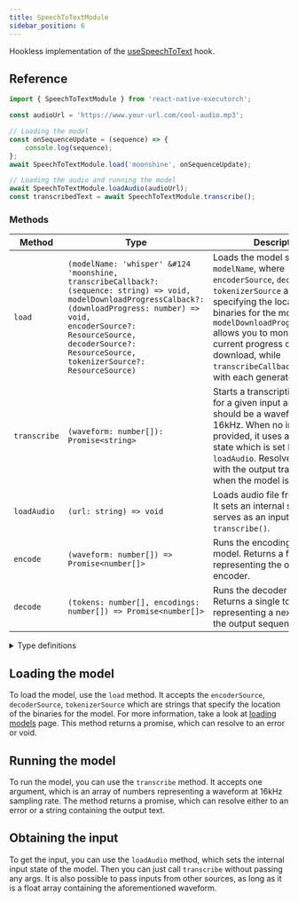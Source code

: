 ```yaml
---
title: SpeechToTextModule
sidebar_position: 6
---
```


Hookless implementation of the [useSpeechToText](../speech-to-text/) hook.

## Reference

```typescript
import { SpeechToTextModule } from 'react-native-executorch';

const audioUrl = 'https://www.your-url.com/cool-audio.mp3';

// Loading the model
const onSequenceUpdate = (sequence) => {
    console.log(sequence);
};
await SpeechToTextModule.load('moonshine', onSequenceUpdate);

// Loading the audio and running the model
await SpeechToTextModule.loadAudio(audioUrl);
const transcribedText = await SpeechToTextModule.transcribe();
```

### Methods

| Method       | Type                                                                                                                                                                                                                                                                       | Description                                                                                                                                                                                                                                                                                                                                 |
| ------------ | -------------------------------------------------------------------------------------------------------------------------------------------------------------------------------------------------------------------------------------------------------------------------- | ------------------------------------------------------------------------------------------------------------------------------------------------------------------------------------------------------------------------------------------------------------------------------------------------------------------------------------------- |
| `load`       | <code>(modelName: 'whisper' &#124 'moonshine, transcribeCallback?: (sequence: string) => void, modelDownloadProgressCalback?: (downloadProgress: number) => void, encoderSource?: ResourceSource, decoderSource?: ResourceSource, tokenizerSource?: ResourceSource)</code> | Loads the model specified with `modelName`, where `encoderSource`, `decoderSource`, `tokenizerSource` are strings specifying the location of the binaries for the models. `modelDownloadProgressCallback` allows you to monitor the current progress of the model download, while `transcribeCallback` is invoked with each generated token |
| `transcribe` | `(waveform: number[]): Promise<string>`                                                                                                                                                                                                                                    | Starts a transcription process for a given input array, which should be a waveform at 16kHz. When no input is provided, it uses an internal state which is set by calling `loadAudio`. Resolves a promise with the output transcription when the model is finished.                                                                         |
| `loadAudio`  | `(url: string) => void`                                                                                                                                                                                                                                                    | Loads audio file from given url. It sets an internal state which serves as an input to `transcribe()`.                                                                                                                                                                                                                                      |
| `encode`     | `(waveform: number[]) => Promise<number[]>`                                                                                                                                                                                                                                | Runs the encoding part of the model. Returns a float array representing the output of the encoder.                                                                                                                                                                                                                                          |
| `decode`     | `(tokens: number[], encodings: number[]) => Promise<number[]>`                                                                                                                                                                                                             | Runs the decoder of the model. Returns a single token representing a next token in the output sequence.                                                                                                                                                                                                                                     |

<details>
<summary>Type definitions</summary>

```typescript
type ResourceSource = string | number;
```

</details>

## Loading the model

To load the model, use the `load` method. It accepts the `encoderSource`, `decoderSource`, `tokenizerSource` which are strings that specify the location of the binaries for the model. For more information, take a look at [loading models](../fundamentals/loading-models.md) page. This method returns a promise, which can resolve to an error or void.

## Running the model

To run the model, you can use the `transcribe` method. It accepts one argument, which is an array of numbers representing a waveform at 16kHz sampling rate. The method returns a promise, which can resolve either to an error or a string containing the output text.

## Obtaining the input

To get the input, you can use the `loadAudio` method, which sets the internal input state of the model. Then you can just call `transcribe` without passing any args. It is also possible to pass inputs from other sources, as long as it is a float array containing the aforementioned waveform.
